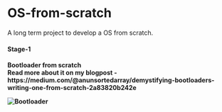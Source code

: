 # OS-from-scratch
A long term project to develop a OS from scratch.

<h4> Stage-1 <h4> 
Bootloader from scratch <br>
Read more about it on my blogpost - https://medium.com/@anunsortedarray/demystifying-bootloaders-writing-one-from-scratch-2a83820b242e

![Bootloader](https://miro.medium.com/max/722/1*dtVPk5reQcYnDzrgZ9TQvg.png)
